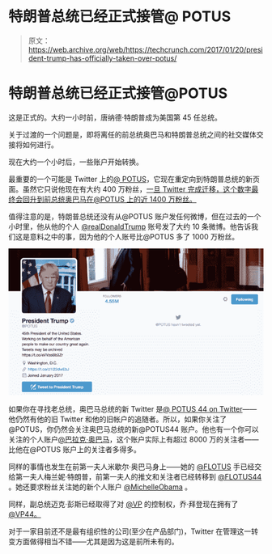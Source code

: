 # 特朗普总统已经正式接管@ POTUS 

> 原文：<https://web.archive.org/web/https://techcrunch.com/2017/01/20/president-trump-has-officially-taken-over-potus/>

# 特朗普总统已经正式接管@POTUS

这是正式的。大约一小时前，唐纳德·特朗普成为美国第 45 任总统。

关于过渡的一个问题是，即将离任的前总统奥巴马和特朗普总统之间的社交媒体交接将如何进行。

现在大约一个小时后，一些账户开始转换。

最重要的一个可能是 Twitter 上的[@ POTUS](https://web.archive.org/web/20221207080934/https://twitter.com/POTUS)，它现在重定向到特朗普总统的新页面。虽然它只说他现在有大约 400 万粉丝，[一旦 Twitter 完成迁移，这个数字最终会回升到前总统奥巴马在@POTUS 上的近 1400 万粉丝。](https://web.archive.org/web/20221207080934/https://twitter.com/hadas_gold/status/822126950378602497)

值得注意的是，特朗普总统还没有从@POTUS 账户发任何微博，但在过去的一个小时里，他从他的个人 [@realDonaldTrump](https://web.archive.org/web/20221207080934/https://twitter.com/realdonaldtrump?lang=en) 账号发了大约 10 条微博。他告诉我们这是意料之中的事，因为他的个人账号比@POTUS 多了 1000 万粉丝。

![screen-shot-2017-01-20-at-1-48-42-pm](img/805229634b04e8f0284b32e77c43a73e.png)

如果你在寻找老总统，奥巴马总统的新 Twitter 是[@ POTUS 44 on Twitter](https://web.archive.org/web/20221207080934/https://twitter.com/POTUS44)——他仍然有他的旧 Twitter 和他的旧帐户的追随者。所以，如果你关注了@POTUS，你仍然会关注奥巴马总统的新@POTUS44 账户。他也有一个你可以关注的个人账户[@巴拉克·奥巴马](https://web.archive.org/web/20221207080934/https://twitter.com/barackobama)，这个账户实际上有超过 8000 万的关注者——比他在@POTUS 账户上的关注者多得多。

同样的事情也发生在前第一夫人米歇尔·奥巴马身上——她的 [@FLOTUS](https://web.archive.org/web/20221207080934/https://twitter.com/FLOTUS) 手已经交给第一夫人梅兰妮·特朗普，前第一夫人的推文和关注者已经转移到 [@FLOTUS44](https://web.archive.org/web/20221207080934/https://twitter.com/FLOTUS44?lang=en) 。她还要求粉丝关注她的新个人账户 [@MichelleObama](https://web.archive.org/web/20221207080934/https://twitter.com/MichelleObama) 。

同样，副总统迈克·彭斯已经取得了对 [@VP](https://web.archive.org/web/20221207080934/https://twitter.com/VP) 的控制权，乔·拜登现在拥有了 [@VP44。](https://web.archive.org/web/20221207080934/https://twitter.com/vp44)

对于一家目前还不是最有组织性的公司(至少在产品部门)，Twitter 在管理这一转变方面做得相当不错——尤其是因为这是前所未有的。